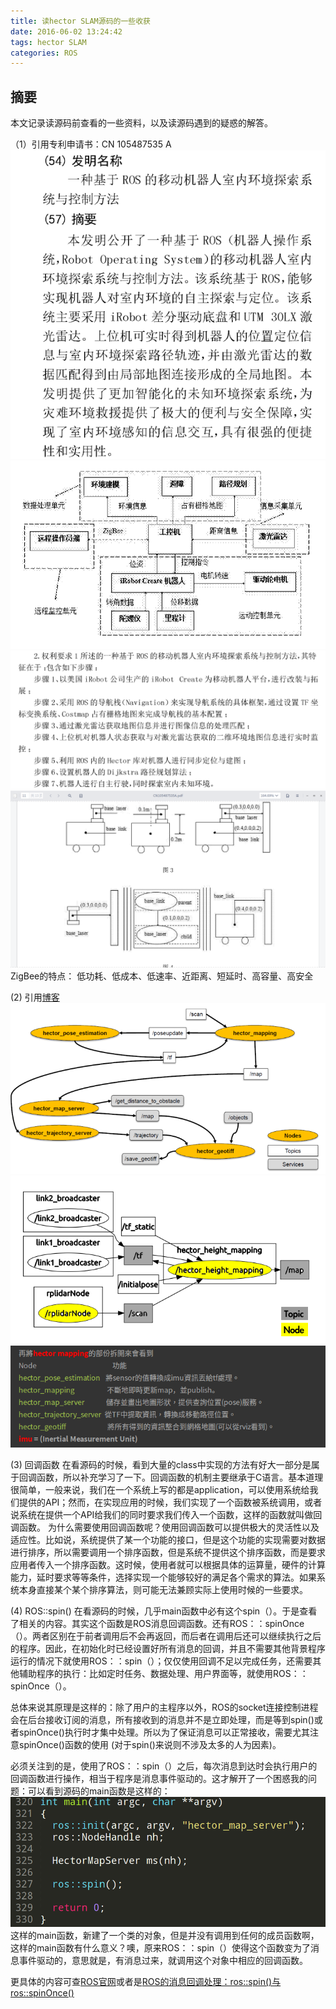 ```yaml
---
title: 读hector SLAM源码的一些收获
date: 2016-06-02 13:24:42
tags: hector SLAM
categories: ROS
---
```

## 摘要
本文记录读源码前查看的一些资料，以及读源码遇到的疑惑的解答。
<!--more-->

（1）引用专利申请书：CN 105487535 A
![](hector-slam-code/z1.png)
![](hector-slam-code/z2.png)
![](hector-slam-code/z3.png)
![](hector-slam-code/z4.png)
ZigBee的特点：
低功耗、低成本、低速率、近距离、短延时、高容量、高安全

(2) 引用[博客](https://hollyqood.wordpress.com/2015/12/01/ros-slam-2-hector-slam-2d%E5%9C%B0%E5%9C%96%E5%BB%BA%E7%BD%AE/)
![](hector-slam-code/hectorslam1.png)
![](hector-slam-code/hectorslamtopic.png)
![](hector-slam-code/p1.png)

(3) 回调函数
在看源码的时候，看到大量的class中实现的方法有好大一部分是属于回调函数，所以补充学习了一下。回调函数的机制主要继承于C语言。基本道理很简单，一般来说，我们在一个系统上写的都是application，可以使用系统给我们提供的API；然而，在实现应用的时候，我们实现了一个函数被系统调用，或者说系统在提供一个API给我们的同时要求我们传入一个函数，这样的函数就叫做回调函数。
为什么需要使用回调函数呢？使用回调函数可以提供极大的灵活性以及适应性。比如说，系统提供了某一个功能的接口，但是这个功能的实现需要对数据进行排序，所以需要调用一个排序函数，但是系统不提供这个排序函数，而是要求应用者传入一个排序函数。这时候，使用者就可以根据具体的运算量，硬件的计算能力，延时要求等等条件，选择实现一个能够较好的满足各个需求的算法。如果系统本身直接某个某个排序算法，则可能无法兼顾实际上使用时候的一些要求。

(4) ROS::spin()
在看源码的时候，几乎main函数中必有这个spin（）。于是查看了相关的内容。其实这个函数是ROS消息回调函数。还有ROS：：spinOnce（）。两者区别在于前者调用后不会再返回，而后者在调用后还可以继续执行之后的程序。因此，在初始化时已经设置好所有消息的回调，并且不需要其他背景程序运行的情况下就使用ROS：：spin（）；仅仅使用回调不足以完成任务，还需要其他辅助程序的执行：比如定时任务、数据处理、用户界面等，就使用ROS：：spinOnce（）。

总体来说其原理是这样的：除了用户的主程序以外，ROS的socket连接控制进程会在后台接收订阅的消息，所有接收到的消息并不是立即处理，而是等到spin()或者spinOnce()执行时才集中处理。所以为了保证消息可以正常接收，需要尤其注意spinOnce()函数的使用 (对于spin()来说则不涉及太多的人为因素)。

必须关注到的是，使用了ROS：：spin（）之后，每次消息到达时会执行用户的回调函数进行操作，相当于程序是消息事件驱动的。这才解开了一个困惑我的问题：可以看到源码的main函数是这样的：
![main.cpp](hector-slam-code/wo1.png)
这样的main函数，新建了一个类的对象，但是并没有调用到任何的成员函数啊，这样的main函数有什么意义？噢，原来ROS：：spin（）使得这个函数变为了消息事件驱动的，意思就是，有消息过来，就调用这个对象中相应的回调函数。

更具体的内容可查[ROS官网](http://wiki.ros.org/roscpp/Overview/Callbacks%20and%20Spinning)或者是[ROS的消息回调处理：ros::spin()与ros::spinOnce()](http://www.yfworld.com/?p=2318)


